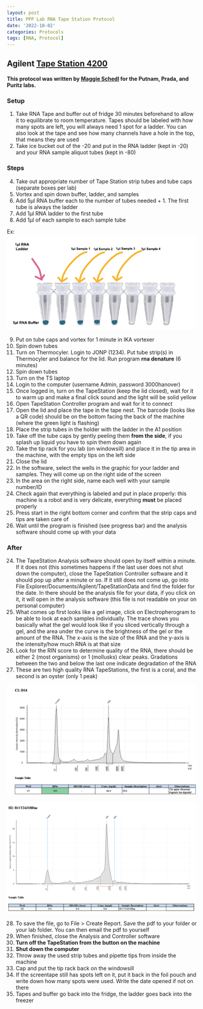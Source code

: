 ```yaml
---
layout: post
title: PPP Lab RNA Tape Station Protocol
date: '2022-10-02'
categories: Protocols
tags: [RNA, Protocol]
---
```


## Agilent [Tape Station 4200](https://www.agilent.com/en/product/automated-electrophoresis/tapestation-systems/tapestation-instruments/4200-tapestation-system-228263)

#### This protocol was written by [Maggie Schedl](https://meschedl.github.io/MESPutnam_Open_Lab_Notebook/RNA-TapeStation-Protocol/) for the Putnam, Prada, and Puritz labs. 

### Setup

1. Take RNA Tape and buffer out of fridge 30 minutes beforehand to allow it to equilibrate to room temperature. Tapes should be labeled with how many spots are left, you will always need 1 spot for a ladder. You can also look at the tape and see how many channels have a hole in the top, that means they are used
2. Take ice bucket out of the -20 and put in the RNA ladder (kept in -20) and your RNA sample aliquot tubes (kept in -80)

### Steps

4. Take out appropriate number of Tape Station strip tubes and tube caps (separate boxes per lab)
5. Vortex and spin down buffer, ladder, and samples
6. Add 5µl RNA buffer each to the number of tubes needed + 1. The first tube is always the ladder
7. Add 1µl RNA ladder to the first tube
8. Add 1µl of each sample to each sample tube

Ex:
![Tubes Ex](https://github.com/zdellaert/ZD_Putnam_Lab_Notebook/blob/master/images/protocols/tapestation_tubes.JPG?raw=true)

9. Put on tube caps and vortex for 1 minute in IKA vortexer
10. Spin down tubes
11. Turn on Thermocyler. Login to JONP (1234). Put tube strip(s) in Thermocyler and balance for the lid. Run program **rna denature** (6 minutes)
12. Spin down tubes
13. Turn on the TS laptop
14. Login to the computer (username Admin, password 3000hanover)
15. Once logged in, turn on the TapeStation (keep the lid closed), wait for it to warm up and make a final click sound and the light will be solid yellow
13. Open TapeStation Controller program and wait for it to connect
14. Open the lid and place the tape in the tape nest. The barcode (looks like a QR code) should be on the bottom facing the back of the machine (where the green light is flashing)
15. Place the strip tubes in the holder with the ladder in the A1 position
16. Take off the tube caps by gently peeling them **from the side**, if you splash up liquid you have to spin them down again
17. Take the tip rack for you lab (on windowsill) and place it in the tip area in the machine, with the empty tips on the left side
18. Close the lid
19. In the software, select the wells in the graphic for your ladder and samples. They will come up on the right side of the screen
20. In the area on the right side, name each well with your sample number/ID
21. Check again that everything is labeled and put in place properly: this machine is a robot and is very delicate, everything **must** be placed properly
22. Press start in the right bottom corner and confirm that the strip caps and tips are taken care of
23. Wait until the program is finished (see progress bar) and the analysis software should come up with your data

### After

24. The TapeStation Analysis software should open by itself within a minute. If it does not (this sometimes happens if the last user does not shut down the computer), close the TapeStation Controller software and it should pop up after a minute or so. If it still does not come up, go into File Explorer/Documents/Agilent/TapeStationData and find the folder for the date. In there should be the analysis file for your data, if you click on it, it will open in the analysis software (this file is not readable on your on personal computer)
25. What comes up first looks like a gel image, click on Electropherogram to be able to look at each samples individually. The trace shows you basically what the gel would look like if you sliced vertically through a gel, and the area under the curve is the brightness of the gel or the amount of the RNA. The x-axis is the size of the RNA and the y-axis is the intensity/how much RNA is at that size
26. Look for the RIN score to determine quality of the RNA, there should be either 2 (most organisms) or 1 (mollusks) clear peaks. Gradations between the two and below the last one indicate degradation of the RNA
27. These are two high quality RNA TapeStations, the first is a coral, and the second is an oyster (only 1 peak)  

![](https://github.com/zdellaert/ZD_Putnam_Lab_Notebook/blob/master/images/protocols/tapestation_1.JPG?raw=true)

![](https://github.com/zdellaert/ZD_Putnam_Lab_Notebook/blob/master/images/protocols/tapestation_2.JPG?raw=true)

28. To save the file, go to File > Create Report. Save the pdf to your folder or your lab folder. You can then email the pdf to yourself
29. When finished, close the Analysis and Controller software
30. **Turn off the TapeStation from the button on the machine**
31. **Shut down the computer**
32. Throw away the used strip tubes and pipette tips from inside the machine
33. Cap and put the tip rack back on the windowsill
34. If the screentape still has spots left on it, put it back in the foil pouch and write down how many spots were used. Write the date opened if not on there
35. Tapes and buffer go back into the fridge, the ladder goes back into the freezer